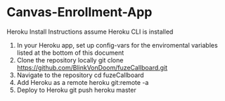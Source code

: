 # Canvas-Enrollment-App

Heroku Install Instructions 
assume Heroku CLI is installed

1. In your Heroku app, set up config-vars for the enviromental variables listed at the bottom of this document
2. Clone the repository locally git clone https://github.com/BlinkVonDoom/fuzeCallboard.git
3. Navigate to the repository cd fuzeCallboard
4. Add Heroku as a remote heroku git:remote -a <heroku app name>
5. Deploy to Heroku git push heroku master
